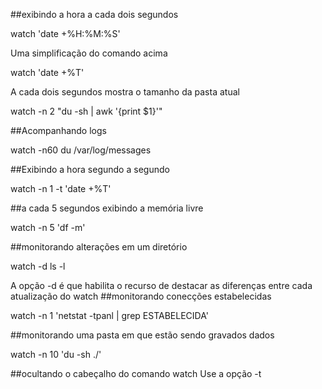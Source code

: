 ##exibindo a hora a cada dois segundos 

watch 'date +%H:%M:%S'

Uma simplificação do comando acima

watch 'date +%T'

A cada dois segundos mostra o tamanho da pasta atual

watch -n 2 "du -sh | awk '{print $1}'"


##Acompanhando logs


watch -n60 du /var/log/messages


##Exibindo a hora segundo a segundo 

watch -n 1 -t 'date +%T'

##a cada 5 segundos exibindo a memória livre 

watch -n 5 'df -m'

##monitorando alterações em um diretório 

watch -d ls -l

A opção -d é que habilita o recurso de destacar
as diferenças entre cada atualização do watch
##monitorando conecções estabelecidas 

watch -n 1 'netstat -tpanl | grep ESTABELECIDA'

##monitorando uma pasta em que estão sendo gravados dados 

watch -n 10 'du -sh ./'

##ocultando o cabeçalho do comando watch 
Use a opção -t